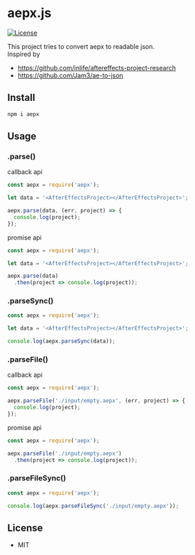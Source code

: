 # aepx.js
[![License](https://img.shields.io/badge/license-MIT-blue.svg)](https://github.com/actumn/aepx.js/blob/master/LICENSE)

This project tries to convert aepx to readable json.  
Inspired by 
- https://github.com/inlife/aftereffects-project-research
- https://github.com/Jam3/ae-to-json

## Install
```bash
npm i aepx
```

## Usage
### .parse()
callback api
```javascript
const aepx = require('aepx');

let data = '<AfterEffectsProject></AfterEffectsProject>';

aepx.parse(data, (err, project) => {
  console.log(project);
});
```
promise api
```javascript
const aepx = require('aepx');

let data = '<AfterEffectsProject></AfterEffectsProject>';

aepx.parse(data)
  .then(project => console.log(project));
```

### .parseSync()
```javascript
const aepx = require('aepx');

let data = '<AfterEffectsProject></AfterEffectsProject>';

console.log(aepx.parseSync(data));
```

### .parseFile()
callback api
```javascript
const aepx = require('aepx');

aepx.parseFile('./input/empty.aepx', (err, project) => {
  console.log(project);
});
```
promise api
```javascript
const aepx = require('aepx');

aepx.parseFile('./input/empty.aepx')
  .then(project => console.log(project));
```

### .parseFileSync()
```javascript
const aepx = require('aepx');

console.log(aepx.parseFileSync('./input/empty.aepx'));
```

## License
- MIT